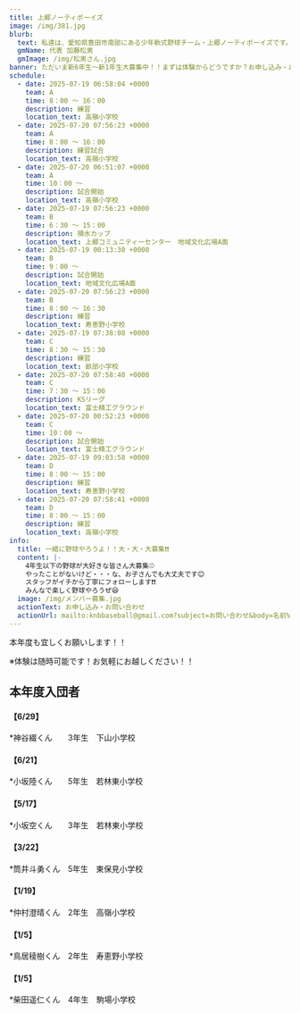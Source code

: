 ```yaml
---
title: 上郷ノーティボーイズ
image: /img/381.jpg
blurb:
  text: 私達は、愛知県豊田市南部にある少年軟式野球チーム・上郷ノーティボーイズです。野球を愛する少年・少女達の夢を育み、軟式野球を正しく指導し、体力向上と礼儀を養成します。また、親友同士の友情と交歓の場を与え、規則正しい明朗な少年・少女を育成することを目的としています。
  gmName: 代表 加藤松男
  gmImage: /img/松男さん.jpg
banner: ただいま新6年生～新1年生大募集中！！まずは体験からどうですか？お申し込み・お問い合わせはお気軽にどうぞ！！
schedule:
  - date: 2025-07-19 06:58:04 +0000
    team: A
    time: 8：00 ～ 16：00
    description: 練習
    location_text: 高嶺小学校
  - date: 2025-07-20 07:56:23 +0000
    team: A
    time: 8：00 ～ 16：00
    description: 練習試合
    location_text: 高嶺小学校
  - date: 2025-07-20 06:51:07 +0000
    team: A
    time: 10：00 ～
    description: 試合開始
    location_text: 高嶺小学校
  - date: 2025-07-19 07:56:23 +0000
    team: B
    time: 6：30 ～ 15：00
    description: 積水カップ
    location_text: 上郷コミュニティーセンター　地域文化広場A面
  - date: 2025-07-19 00:13:30 +0000
    team: B
    time: 9：00 ～
    description: 試合開始
    location_text: 地域文化広場A面
  - date: 2025-07-20 07:56:23 +0000
    team: B
    time: 8：00 ～ 16：30
    description: 練習
    location_text: 寿恵野小学校
  - date: 2025-07-19 07:38:08 +0000
    team: C
    time: 8：30 ～ 15：30
    description: 練習
    location_text: 畝部小学校
  - date: 2025-07-20 07:58:40 +0000
    team: C
    time: 7：30 ～ 15：00
    description: KSリーグ
    location_text: 富士精工グラウンド
  - date: 2025-07-20 00:52:23 +0000
    team: C
    time: 10：00 ～
    description: 試合開始
    location_text: 富士精工グラウンド
  - date: 2025-07-19 09:03:58 +0000
    team: D
    time: 8：00 ～ 15：00
    description: 練習
    location_text: 寿恵野小学校
  - date: 2025-07-20 07:58:41 +0000
    team: D
    time: 8：00 ～ 15：00
    description: 練習
    location_text: 高嶺小学校
info:
  title: 一緒に野球やろうよ！！大・大・大募集❗❗
  content: |-
    4年生以下の野球が大好きな皆さん大募集⚾
    やったことがないけど・・・な、お子さんでも大丈夫です😊
    スタッフがイチから丁寧にフォローします❗❗
    みんなで楽しく野球やろうぜ😆
  image: /img/メンバー募集.jpg
  actionText: お申し込み・お問い合わせ
  actionUrl: mailto:knbbaseball@gmail.com?subject=お問い合わせ&body=名前%20%3A%0D%0Aふりがな%20%3A%0D%0A電話%20%3A%0D%0A学校名%20%3A%0D%0A学年%20%3A%0D%0Aお問い合せ内容%20%3A（例、体験・見学・入団希望）
---
```

本年度も宜しくお願いします！！


※体験は随時可能です！お気軽にお越しください！！

## 本年度入団者

#### 【6/29】

*神谷綴くん　　3年生　下山小学校

#### 【6/21】

*小坂陸くん　　5年生　若林東小学校

#### 【5/17】

*小坂空くん　　3年生　若林東小学校

#### 【3/22】

*筒井斗勇くん　5年生　東保見小学校

#### 【1/19】

*仲村澄晴くん　2年生　高嶺小学校

#### 【1/5】

*鳥居稜樹くん　2年生　寿恵野小学校

#### 【1/5】

*柴田遥仁くん　4年生　駒場小学校

